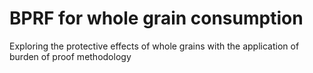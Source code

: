 # BPRF for whole grain consumption
 Exploring the protective effects of whole grains with the application of burden of proof methodology 
